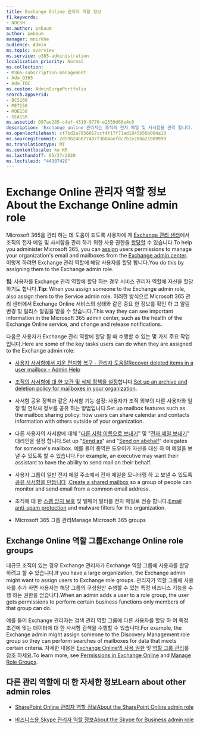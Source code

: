 ```yaml
---
title: Exchange Online 관리자 역할 정보
f1.keywords:
- NOCSH
ms.author: pebaum
author: pebaum
manager: mnirkhe
audience: Admin
ms.topic: overview
ms.service: o365-administration
localization_priority: Normal
ms.collection:
- M365-subscription-management
- Adm_O365
- Adm_TOC
ms.custom: AdminSurgePortfolio
search.appverid:
- BCS160
- MET150
- MOE150
- GEA150
ms.assetid: 097ae285-c4af-4319-9770-e2559d66e4c8
description: 'Exchange online 관리자는 조직의 전자 메일 및 사서함을 관리 합니다. 예를 들어 사용자 사서함에서 삭제 된 항목을 복구 합니다. '
ms.openlocfilehash: cf7bd2a7856017ccf4f17f71ad1845b56b004a10
ms.sourcegitcommit: 2d59b24b877487f3b84aefdc7b1e200a21009999
ms.translationtype: MT
ms.contentlocale: ko-KR
ms.lasthandoff: 05/27/2020
ms.locfileid: "44387428"
---
```

# <a name="about-the-exchange-online-admin-role"></a><span data-ttu-id="8c8a2-104">Exchange Online 관리자 역할 정보</span><span class="sxs-lookup"><span data-stu-id="8c8a2-104">About the Exchange Online admin role</span></span>

<span data-ttu-id="8c8a2-105">Microsoft 365을 관리 하는 데 도움이 되도록 사용자에 게 [Exchange 관리 센터](https://go.microsoft.com/fwlink/p/?LinkID=271807)에서 조직의 전자 메일 및 사서함을 관리 하기 위한 사용 권한을 [할당할](assign-admin-roles.md) 수 있습니다.</span><span class="sxs-lookup"><span data-stu-id="8c8a2-105">To help you administer Microsoft 365, you can [assign](assign-admin-roles.md) users permissions to manage your organization's email and mailboxes from the [Exchange admin center](https://go.microsoft.com/fwlink/p/?LinkID=271807).</span></span> <span data-ttu-id="8c8a2-106">이렇게 하려면 Exchange 관리 역할에 해당 사용자를 할당 합니다.</span><span class="sxs-lookup"><span data-stu-id="8c8a2-106">You do this by assigning them to the Exchange admin role.</span></span> 
  
 <span data-ttu-id="8c8a2-107">**팁**: 사용자를 Exchange 관리 역할에 할당 하는 경우 서비스 관리자 역할에 자신을 할당 하기도 합니다.</span><span class="sxs-lookup"><span data-stu-id="8c8a2-107">**Tip**: When you assign someone to the Exchange admin role, also assign them to the Service admin role.</span></span> <span data-ttu-id="8c8a2-108">이러한 방식으로 Microsoft 365 관리 센터에서 Exchange Online 서비스의 상태와 같은 중요 한 정보를 확인 하 고 알림 변경 및 릴리스 알림을 받을 수 있습니다.</span><span class="sxs-lookup"><span data-stu-id="8c8a2-108">This way they can see important information in the Microsoft 365 admin center, such as the health of the Exchange Online service, and change and release notifications.</span></span> 
  
<span data-ttu-id="8c8a2-109">다음은 사용자가 Exchange 관리 역할에 할당 될 때 수행할 수 있는 몇 가지 주요 작업입니다.</span><span class="sxs-lookup"><span data-stu-id="8c8a2-109">Here are some of the key tasks users can do when they are assigned to the Exchange admin role:</span></span> 
  
- [<span data-ttu-id="8c8a2-110">사용자 사서함에서 지운 편지함 복구 - 관리자 도움말</span><span class="sxs-lookup"><span data-stu-id="8c8a2-110">Recover deleted items in a user mailbox - Admin Help</span></span>](https://docs.microsoft.com/office365/enterprise/recover-deleted-items-in-a-mailbox)
    
- <span data-ttu-id="8c8a2-111">[조직의 사서함에 대 한 보관 및 삭제 정책을 설정](https://docs.microsoft.com/microsoft-365/compliance/set-up-an-archive-and-deletion-policy-for-mailboxes)합니다.</span><span class="sxs-lookup"><span data-stu-id="8c8a2-111">[Set up an archive and deletion policy for mailboxes in your organization](https://docs.microsoft.com/microsoft-365/compliance/set-up-an-archive-and-deletion-policy-for-mailboxes).</span></span>
    
- <span data-ttu-id="8c8a2-112">사서함 공유 정책과 같은 사서함 기능 설정: 사용자가 조직 외부의 다른 사용자와 일정 및 연락처 정보를 공유 하는 방법입니다.</span><span class="sxs-lookup"><span data-stu-id="8c8a2-112">Set up mailbox features such as the mailbox sharing policy: how users can share calendar and contacts information with others outside of your organization.</span></span> 
    
- <span data-ttu-id="8c8a2-113">다른 사용자의 사서함에 대해 "[다른 사람 이름으로 보내기](give-mailbox-permissions-to-another-user.md#send-email-from-another-users-mailbox)" 및 "[전자 메일 보내기](give-mailbox-permissions-to-another-user.md#send-email-on-behalf-of-another-user)" 대리인을 설정 합니다.</span><span class="sxs-lookup"><span data-stu-id="8c8a2-113">Set up "[Send as](give-mailbox-permissions-to-another-user.md#send-email-from-another-users-mailbox)" and "[Send on abehalf](give-mailbox-permissions-to-another-user.md#send-email-on-behalf-of-another-user)" delegates for someone's mailbox.</span></span> <span data-ttu-id="8c8a2-114">예를 들어 중역은 도우미가 자신을 대신 하 여 메일을 보낼 수 있도록 할 수 있습니다.</span><span class="sxs-lookup"><span data-stu-id="8c8a2-114">For example, an executive may want their assistant to have the ability to send mail on their behalf.</span></span> 
    
- <span data-ttu-id="8c8a2-115">사용자 그룹이 일반 전자 메일 주소에서 전자 메일을 모니터링 하 고 보낼 수 있도록 [공유 사서함을 만듭니다](../email/create-a-shared-mailbox.md) .</span><span class="sxs-lookup"><span data-stu-id="8c8a2-115">[Create a shared mailbox](../email/create-a-shared-mailbox.md) so a group of people can monitor and send email from a common email address.</span></span> 
    
- <span data-ttu-id="8c8a2-116">조직에 대 한 [스팸 방지 보호](https://docs.microsoft.com/microsoft-365/security/office-365-security/anti-spam-protection) 및 맬웨어 필터를 전자 메일로 전송 합니다.</span><span class="sxs-lookup"><span data-stu-id="8c8a2-116">[Email anti-spam protection](https://docs.microsoft.com/microsoft-365/security/office-365-security/anti-spam-protection) and malware filters for the organization.</span></span> 
    
- <span data-ttu-id="8c8a2-117">Microsoft 365 그룹 관리</span><span class="sxs-lookup"><span data-stu-id="8c8a2-117">Manage Microsoft 365 groups</span></span>
    
## <a name="exchange-online-role-groups"></a><span data-ttu-id="8c8a2-118">Exchange Online 역할 그룹</span><span class="sxs-lookup"><span data-stu-id="8c8a2-118">Exchange Online role groups</span></span>

<span data-ttu-id="8c8a2-119">대규모 조직이 있는 경우 Exchange 관리자가 Exchange 역할 그룹에 사용자를 할당 하려고 할 수 있습니다.</span><span class="sxs-lookup"><span data-stu-id="8c8a2-119">If you have a large organization, the Exchange admin might want to assign users to Exchange role groups.</span></span> <span data-ttu-id="8c8a2-120">관리자가 역할 그룹에 사용자를 추가 하면 사용자는 해당 그룹의 구성원만 수행할 수 있는 특정 비즈니스 기능을 수행 하는 권한을 얻습니다.</span><span class="sxs-lookup"><span data-stu-id="8c8a2-120">When an admin adds a user to a role group, the user gets permissions to perform certain business functions only members of that group can do.</span></span>
  
 <span data-ttu-id="8c8a2-121">예를 들어 Exchange 관리자는 검색 관리 역할 그룹에 다른 사용자를 할당 하 여 특정 조건에 맞는 데이터에 대 한 사서함 검색을 수행할 수 있습니다.</span><span class="sxs-lookup"><span data-stu-id="8c8a2-121">For example, the Exchange admin might assign someone to the Discovery Management role group so they can perform searches of mailboxes for data that meets certain criteria.</span></span> <span data-ttu-id="8c8a2-122">자세한 내용은 [Exchange Online의 사용 권한](https://docs.microsoft.com/exchange/permissions-exo/permissions-exo) 및 [역할 그룹 관리](https://docs.microsoft.com/exchange/manage-role-groups-exchange-2013-help)를 참조 하세요.</span><span class="sxs-lookup"><span data-stu-id="8c8a2-122">To learn more, see [Permissions in Exchange Online](https://docs.microsoft.com/exchange/permissions-exo/permissions-exo) and [Manage Role Groups](https://docs.microsoft.com/exchange/manage-role-groups-exchange-2013-help).</span></span>
  
## <a name="learn-about-other-admin-roles"></a><span data-ttu-id="8c8a2-123">다른 관리 역할에 대 한 자세한 정보</span><span class="sxs-lookup"><span data-stu-id="8c8a2-123">Learn about other admin roles</span></span>
    
- [<span data-ttu-id="8c8a2-124">SharePoint Online 관리자 역할 정보</span><span class="sxs-lookup"><span data-stu-id="8c8a2-124">About the SharePoint Online admin role</span></span>](https://docs.microsoft.com/sharepoint/sharepoint-admin-role)
    
- [<span data-ttu-id="8c8a2-125">비즈니스용 Skype 관리자 역할 정보</span><span class="sxs-lookup"><span data-stu-id="8c8a2-125">About the Skype for Business admin role</span></span>](https://docs.microsoft.com/skypeforbusiness/skype-for-business-online)
    
